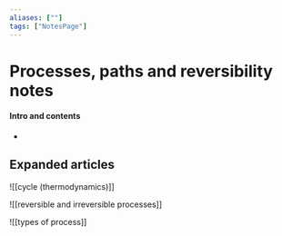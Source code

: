 ```yaml
---
aliases: [""]
tags: ["NotesPage"]
---
```


# Processes, paths and reversibility notes

#### Intro and contents
- 


## Expanded articles
![[cycle (thermodynamics)]]

![[reversible and irreversible processes]]

![[types of process]]